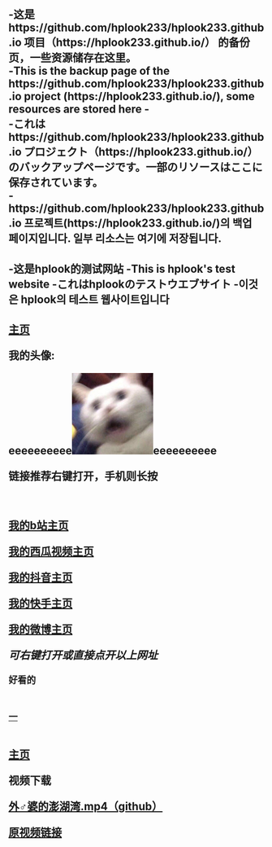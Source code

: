 <p><h2>-这是https://github.com/hplook233/hplook233.github.io 项目（https://hplook233.github.io/）
的备份页，一些资源储存在这里。<br>
 -This is the backup page of the https://github.com/hplook233/hplook233.github.io project (https://hplook233.github.io/), some resources are stored here
 -<br>-これはhttps://github.com/hplook233/hplook233.github.io プロジェクト（https://hplook233.github.io/） のバックアップページです。一部のリソースはここに保存されています。  <br>-https://github.com/hplook233/hplook233.github.io 프로젝트(https://hplook233.github.io/)의 백업 페이지입니다. 일부 리소스는 여기에 저장됩니다.<h2></p>
<p><h2>-这是hplook的测试网站  -This is hplook's test website  -これはhplookのテストウエブサイト -이것은 hplook의 테스트 웹사이트입니다<h2></p>
 <p><a href="https://hplook233.github.io/hplk.github.io/">主页</a> </p>
<p>我的头像:</p>
<p>eeeeeeeeee<img src="https://raw.githubusercontent.com/hplook233/hplk.github.io/master/photos/touxiang.jpg" alt="Pulpit roke" width="160" height="160" alt="我的头像">eeeeeeeeee</p>
 <p>链接推荐右键打开，手机则长按</p>
<br>
 <p><a href="https://space.bilibili.com/474005040">我的b站主页</a> </p>
 <p><a href="https://www.ixigua.com/home/3403741211923960">我的西瓜视频主页</a> </p>
 <p><a href="https://www.douyin.com/user/MS4wLjABAAAAf98kxiT-ACqZQF5YUwG7BtUsJ_fKOxzjOnZdRK8gEyc">我的抖音主页</a> </p>
 <p><a href="https://www.kuaishou.com/profile/3xqsvaj6iqrvsfc">我的快手主页</a> </p>
 <p><a href="https://weibo.com/u/7604920162">我的微博主页</a> </p>
 <p><i> 可右键打开或直接点开以上网址 </i></p>
<p><code>好看的</code><br><br></p>
 <p><code><a href="https://www.bilibili.com/video/BV1GJ411x7h7?from=search&seid=4944884504655420596">一</a></code><br><br></p>
<p> <a href="https://hplook233.github.io/hplk.github.io/">主页</a> </p>
<p>视频下载</p>
 <p><a href="https://raw.githubusercontent.com/hplook233/hplk.github.io/master/videos/外♂婆的澎湖湾.mp4">外♂婆的澎湖湾.mp4（github）</a> </p>
 <p><a href="https://www.bilibili.com/video/BV1JT4y167kz">原视频链接</a> </p>

